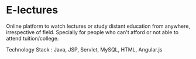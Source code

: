 # E-lectures

Online platform to watch lectures or study distant education from anywhere, irrespective of field. Specially for people who can't afford or not able to attend tuition/college.

Technology Stack : Java, JSP, Servlet, MySQL, HTML, Angular.js
